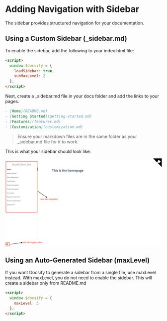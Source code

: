 # Adding Navigation with Sidebar
The sidebar provides structured navigation for your documentation.

## Using a Custom Sidebar (_sidebar.md)

To enable the sidebar, add the following to your index.html file:

```html
<script>
  window.$docsify = {
    loadSidebar: true,
    subMaxLevel: 2
  };
</script>
```

Next, create a _sidebar.md file in your docs folder and add the links to your pages.

```markdown
- [Home](README.md)
- [Getting Started](getting-started.md)
- [Features](features.md)
- [Customization](customization.md)
```
> Ensure your markdown files are in the same folder as your _sidebar.md file for it to work.

This is what your sidebar should look like:

![Sidebar](img/sidebar.png)
## Using an Auto-Generated Sidebar (maxLevel)

If you want Docsify to generate a sidebar from a single file, use maxLevel instead. With maxLevel, you do not need to enable the sidebar. This will create a sidebar only from README.md

```html
<script>
  window.$docsify = {
    maxLevel: 3
  };
</script>
```